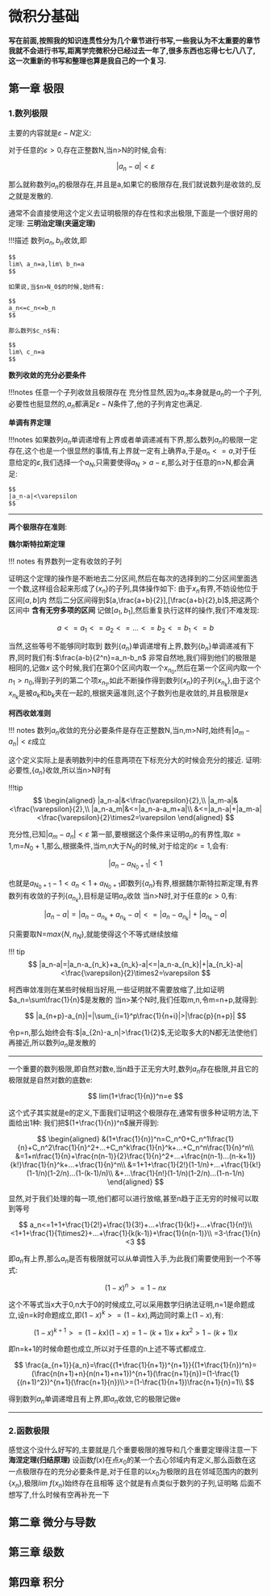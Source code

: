 # 微积分基础
**写在前面,按照我的知识连贯性分为几个章节进行书写,一些我认为不太重要的章节我就不会进行书写,距离学完微积分已经过去一年了,很多东西也忘得七七八八了,这一次重新的书写和整理也算是我自己的一个复习.**
## 第一章 极限
### 1.数列极限
主要的内容就是$\varepsilon-N$定义:

对于任意的$\varepsilon>0$,存在正整数N,当n>N的时候,会有:

$$
|a_n-a|<\varepsilon
$$

那么就称数列$a_n$的极限存在,并且是a,如果它的极限存在,我们就说数列是收敛的,反之就是发散的.


通常不会直接使用这个定义去证明极限的存在性和求出极限,下面是一个很好用的定理:
**三明治定理(夹逼定理)**

!!!描述
    数列$a_n,b_n$收敛,即

    $$
    lim\ a_n=a,lim\ b_n=a
    $$

    如果说,当$n>N_0$的时候,始终有:

    $$
    a_n<=c_n<=b_n
    $$

    那么数列$c_n$有:

    $$
    lim\ c_n=a
    $$

**数列收敛的充分必要条件**

!!!notes
    任意一个子列收敛且极限存在
充分性显然,因为$a_n$本身就是$a_n$的一个子列,必要性也挺显然的,$a_n$都满足$\varepsilon-N$条件了,他的子列肯定也满足.

**单调有界定理**

!!!notes
    如果数列$a_n$单调递增有上界或者单调递减有下界,那么数列$a_n$的极限一定存在,这个也是一个很显然的事情,有上界就一定有上确界a,于是$a_n<=a$,对于任意给定的$\varepsilon$,我们选择一个$a_N$,只需要使得$a_N>a-\varepsilon$,那么对于任意的n>N,都会满足:

    $$
    |a_n-a|<\varepsilon
    $$

---

**两个极限存在准则**:

**魏尔斯特拉斯定理**

!!! notes
      有界数列一定有收敛的子列
  
  证明这个定理的操作是不断地去二分区间,然后在每次的选择到的二分区间里面选一个数,这样组合起来形成了$\{x_n\}$的子列,具体操作如下:
  由于$x_n$有界,不妨设他位于区间$[a,b]$内
  然后二分区间得到$[a,\frac{a+b}{2}],[\frac{a+b}{2},b]$,把这两个区间中 **含有无穷多项的区间** 记做$[a_1,b_1]$,然后重复执行这样的操作,我们不难发现:

  $$
  a<=a_1<=a_2<=...<=b_2<=b_1<=b
  $$

  当然,这些等号不能够同时取到
  数列$\{a_n\}$单调递增有上界,数列$\{b_n\}$单调递减有下界,同时我们有:$\frac{a-b}{2^n}=a_n-b_n$
  非常自然地,我们得到他们的极限是相同的,记做$x$
  这个时候,我们在第0个区间内取一个$x_{n_0}$,然后在第一个区间内取一个$n_1>n_0$,得到子列的第二个项$x_{n_1}$,如此不断操作得到数列$\{x_n\}$的子列$\{x_{n_k}\}$,由于这个$x_{n_k}$是被$a_k$和$b_k$夹在一起的,根据夹逼准则,这个子数列也是收敛的,并且极限是$x$

**柯西收敛准则**

!!! notes
    数列$a_n$收敛的充分必要条件是存在正整数N,当n,m>N时,始终有$|a_m-a_n|<\varepsilon$成立

  这个定义实际上是表明数列中的任意两项在下标充分大的时候会充分的接近.
  证明:必要性,$\{a_n\}$收敛,所以当n>N时有

!!!tip
    $$
    \begin{aligned}
    |a_n-a|&<\frac{\varepsilon}{2},\\
    |a_m-a|&<\frac{\varepsilon}{2},\\
    |a_n-a_m|&<=|a_n-a-a_m+a|\\
    &<=|a_n-a|+|a_m-a|<\frac{\varepsilon}{2}\times2=\varepsilon
    \end{aligned}
    $$

  充分性,已知$|a_m-a_n|<\varepsilon$
  第一部,要根据这个条件来证明$a_n$的有界性,取$\varepsilon=1$,m=$N_0+1$,那么,根据条件,当m,n大于$N_0$的时候,对于给定的$\varepsilon=1$,会有:

  $$
  |a_n-a_{N_0+1}|<1
  $$

  也就是$a_{N_0+1}-1<a_n<1+a_{N_0+1}$即数列$\{a_n\}$有界,根据魏尔斯特拉斯定理,有界数列有收敛的子列$\{a_{n_k}\}$,目标是证明$a_n$收敛
  当n>N时,对于任意的$\varepsilon>0$,有:

  $$
  |a_n-a|=|a_n-a_{n_k}+a_{n_k}-a|<=|a_n-a_{n_k}|+|a_{n_k}-a|
  $$

  只需要取N=$max\{N,n_N\}$,就能使得这个不等式继续放缩

!!! tip
    $$
    |a_n-a|=|a_n-a_{n_k}+a_{n_k}-a|<=|a_n-a_{n_k}|+|a_{n_k}-a|<\frac{\varepsilon}{2}\times2=\varepsilon
    $$

   柯西审敛准则在某些时候相当好用,一些证明就不需要放缩了,比如证明$a_n=\sum\frac{1}{n}$是发散的
   当n>某个N时,我们任取m,n,令m=n+p,就得到:

   $$
   |a_{n+p}-a_{n}|=|\sum_{i=1}^p\frac{1}{n+i}|>|\frac{p}{n+p}|
   $$

   令p=n,那么始终会有:$|a_{2n}-a_n|>\frac{1}{2}$,无论取多大的N都无法使他们再接近,所以数列$a_n$是发散的

  ---
一个重要的数列极限,即自然对数e,当n趋于正无穷大时,数列$a_n$存在极限,并且它的极限就是自然对数的底数e:

$$
lim(1+\frac{1}{n})^n=e
$$

这个式子其实就是e的定义,下面我们证明这个极限存在,通常有很多种证明方法,下面给出1种:
我们把$(1+\frac{1}{n})^n$展开得到:

$$
\begin{aligned}
&(1+\frac{1}{n})^n=C_n^0+C_n^1\frac{1}{n}+C_n^2\frac{1}{n}^2+...+C_n^k\frac{1}{n}^k+...+C_n^n\frac{1}{n}^n\\
&=1+n\frac{1}{n}+\frac{n(n-1)}{2}\frac{1}{n}^2+...+\frac{n(n-1)...(n-k+1)}{k!}\frac{1}{n}^k+...+\frac{1}{n}^n\\
&=1+1+\frac{1}{2!}(1-1/n)+...+\frac{1}{k!}(1-1/n)(1-2/n)...(1-(k-1)/n)\\
&+...\frac{1}{n!}(1-1/n)(1-2/n)...(1-n-1/n)
\end{aligned}
$$

显然,对于我们处理的每一项,他们都可以进行放缩,甚至n趋于正无穷的时候可以取到等号

$$
a_n<=1+1+\frac{1}{2!}+\frac{1}{3!}+...+\frac{1}{k!}+...+\frac{1}{n!}\\
<1+1+\frac{1}{1\times2}+...+\frac{1}{k(k-1)}+\frac{1}{n(n-1)}\\
=3-\frac{1}{n}<3
$$

即$a_n$有上界,那么$a_n$是否有极限就可以从单调性入手,为此我们需要使用到一个不等式:

$$
(1-x)^n>=1-nx
$$

这个不等式当x大于0,n大于0的时候成立,可以采用数学归纳法证明,n=1是命题成立,设n=k时命题成立,即$(1-x)^k>=(1-kx)$,两边同时乘上$(1-x)$,有:

$$
(1-x)^{k+1}>=(1-kx)(1-x)=1-(k+1)x+kx^2>1-(k+1)x
$$

即n=k+1的时候命题也成立,所以对于任意的n上述不等式都成立.

$$
\frac{a_{n+1}}{a_n}=\frac{(1+\frac{1}{n+1})^{n+1}}{(1+\frac{1}{n})^n}=(\frac{n(n+1)+n}{n(n+1)+n+1})^{n+1}(\frac{n+1}{n})=(1-\frac{1}{(n+1)^2})^{n+1}(\frac{n+1}{n})\\>=(1-\frac{1}{n+1})\frac{n+1}{n}=1\\
$$

得到数列$a_n$单调递增且有上界,即$a_n$收敛,它的极限记做e

---
### 2.函数极限
感觉这个没什么好写的,主要就是几个重要极限的推导和几个重要定理得注意一下
**海涅定理(归结原理)**
设函数$f(x)$在点$x_0$的某一个去心邻域内有定义,那么函数在这一点极限存在的充分必要条件是,对于任意的以$x_0$为极限的且在邻域范围内的数列$\{x_n\}$,极限$lim\ f(x_n)$始终存在且相等
这个就是有点类似于数列的子列,证明略
后面不想写了,什么时候有空再补充一下

## 第二章 微分与导数
## 第三章 级数
## 第四章 积分
